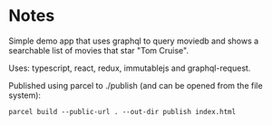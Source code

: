 # Notes

Simple demo app that uses graphql to query moviedb and shows a searchable list of movies that star "Tom Cruise".

Uses: typescript, react, redux, immutablejs and graphql-request.

Published using parcel to ./publish (and can be opened from the file system):

```parcel build --public-url . --out-dir publish index.html```